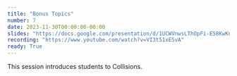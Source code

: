 ```yaml
---
title: "Bonus Topics"
number: 7
date: 2023-11-30T00:00:00-00:00
slides: "https://docs.google.com/presentation/d/1UCWVnwsLThOpFi-E58KwKnKx1eRfbaQKeL6TMyR6WlI/edit?usp=sharing"
recording: "https://www.youtube.com/watch?v=VI3t51xE5vA"
ready: True
---
```


This session introduces students to Collisions. 